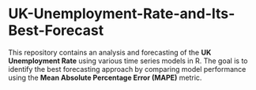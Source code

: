 # UK-Unemployment-Rate-and-Its-Best-Forecast
This repository contains an analysis and forecasting of the **UK Unemployment Rate** using various time series models in R. The goal is to identify the best forecasting approach by comparing model performance using the **Mean Absolute Percentage Error (MAPE)** metric.

